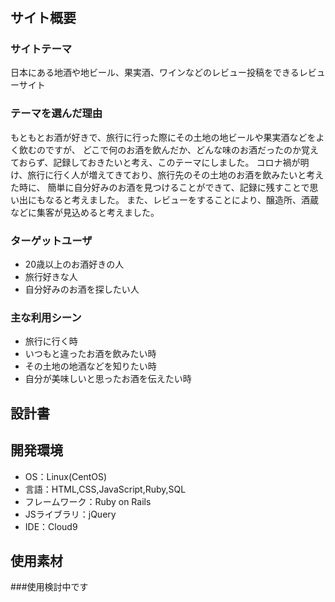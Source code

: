 # <Japanese Sake Meguri>

## サイト概要
### サイトテーマ
日本にある地酒や地ビール、果実酒、ワインなどのレビュー投稿をできるレビューサイト

### テーマを選んだ理由
もともとお酒が好きで、旅行に行った際にその土地の地ビールや果実酒などをよく飲むのですが、
どこで何のお酒を飲んだか、どんな味のお酒だったのか覚えておらず、記録しておきたいと考え、このテーマにしました。
コロナ禍が明け、旅行に行く人が増えてきており、旅行先のその土地のお酒を飲みたいと考えた時に、
簡単に自分好みのお酒を見つけることができて、記録に残すことで思い出にもなると考えました。
また、レビューをすることにより、醸造所、酒蔵などに集客が見込めると考えました。

### ターゲットユーザ
- 20歳以上のお酒好きの人
- 旅行好きな人
- 自分好みのお酒を探したい人

### 主な利用シーン
- 旅行に行く時
- いつもと違ったお酒を飲みたい時
- その土地の地酒などを知りたい時
- 自分が美味しいと思ったお酒を伝えたい時

## 設計書

## 開発環境
- OS：Linux(CentOS)
- 言語：HTML,CSS,JavaScript,Ruby,SQL
- フレームワーク：Ruby on Rails
- JSライブラリ：jQuery
- IDE：Cloud9

## 使用素材
###使用検討中です
